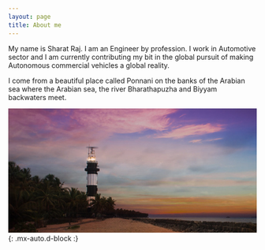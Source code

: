 ```yaml
---
layout: page
title: About me
---
```


My name is Sharat Raj. I am an Engineer by profession. I work in Automotive sector and I am currently contributing my bit in the global pursuit of making Autonomous commercial vehicles a global reality.   

I come from a beautiful place called Ponnani on the banks of the Arabian sea where the Arabian sea, the river Bharathapuzha and Biyyam backwaters meet.


![Ponnani](assets/img/ponnani.jpg){: .mx-auto.d-block :} 

